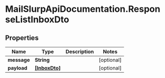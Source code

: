 # MailSlurpApiDocumentation.ResponseListInboxDto

## Properties
Name | Type | Description | Notes
------------ | ------------- | ------------- | -------------
**message** | **String** |  | [optional] 
**payload** | [**[InboxDto]**](InboxDto.md) |  | [optional] 


